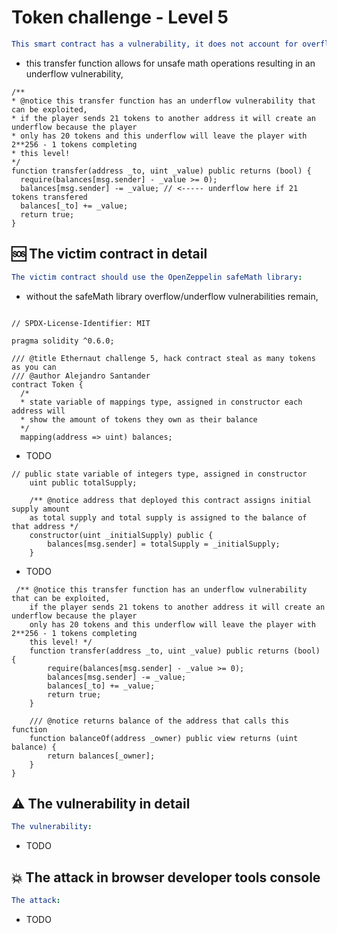 # Token challenge - Level 5 

```yml
This smart contract has a vulnerability, it does not account for overflow and underflow leaving it vulnerable because:
```

- this transfer function allows for unsafe math operations resulting in an underflow vulnerability,

```Solidity
/** 
* @notice this transfer function has an underflow vulnerability that can be exploited, 
* if the player sends 21 tokens to another address it will create an underflow because the player
* only has 20 tokens and this underflow will leave the player with 2**256 - 1 tokens completing 
* this level! 
*/
function transfer(address _to, uint _value) public returns (bool) {
  require(balances[msg.sender] - _value >= 0);
  balances[msg.sender] -= _value; // <----- underflow here if 21 tokens transfered
  balances[_to] += _value;
  return true;
}
```

## 🆘 The victim contract in detail

```yml
The victim contract should use the OpenZeppelin safeMath library:
```
- without the safeMath library overflow/underflow vulnerabilities remain, 

```Solidity

// SPDX-License-Identifier: MIT

pragma solidity ^0.6.0;

/// @title Ethernaut challenge 5, hack contract steal as many tokens as you can 
/// @author Alejandro Santander
contract Token {
  /* 
  * state variable of mappings type, assigned in constructor each address will
  * show the amount of tokens they own as their balance 
  */
  mapping(address => uint) balances;
```

- TODO

```Solidity
// public state variable of integers type, assigned in constructor
    uint public totalSupply;

    /** @notice address that deployed this contract assigns initial supply amount
    as total supply and total supply is assigned to the balance of that address */
    constructor(uint _initialSupply) public {
        balances[msg.sender] = totalSupply = _initialSupply;
    }
 ```
 
 - TODO

```Solidity
 /** @notice this transfer function has an underflow vulnerability that can be exploited, 
    if the player sends 21 tokens to another address it will create an underflow because the player
    only has 20 tokens and this underflow will leave the player with 2**256 - 1 tokens completing 
    this level! */
    function transfer(address _to, uint _value) public returns (bool) {
        require(balances[msg.sender] - _value >= 0);
        balances[msg.sender] -= _value;
        balances[_to] += _value;
        return true;
    }

    /// @notice returns balance of the address that calls this function
    function balanceOf(address _owner) public view returns (uint balance) {
        return balances[_owner];
    }
}
```
## ⚠️ The vulnerability in detail

```yml
The vulnerability:
```
- TODO

## 💥 The attack in browser developer tools console

```yml
The attack:
```

- TODO



